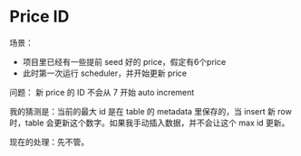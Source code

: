 # Price ID

场景：

- 项目里已经有一些提前 seed 好的 price，假定有6个price
- 此时第一次运行 scheduler，并开始更新 price

问题： 新 price 的 ID 不会从 7 开始 auto increment

我的猜测是：当前的最大 id 是在 table 的 metadata 里保存的，当 insert 新 row 时，table 会更新这个数字。如果我手动插入数据，并不会让这个 max id 更新。

现在的处理：先不管。
